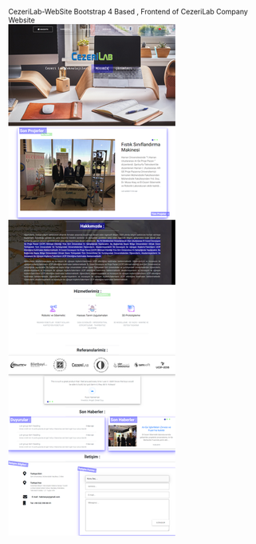  CezeriLab-WebSite
Bootstrap 4 Based  , Frontend of CezeriLab Company Website  
<img src="cezeriLAB/foto/demo2.png" alt=""/>
